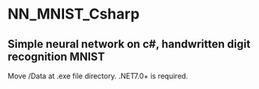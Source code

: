 # NN_MNIST_Csharp


<h2> Simple neural network on c#, handwritten digit recognition MNIST </h2>
Move /Data at .exe file directory. .NET7.0+ is required.